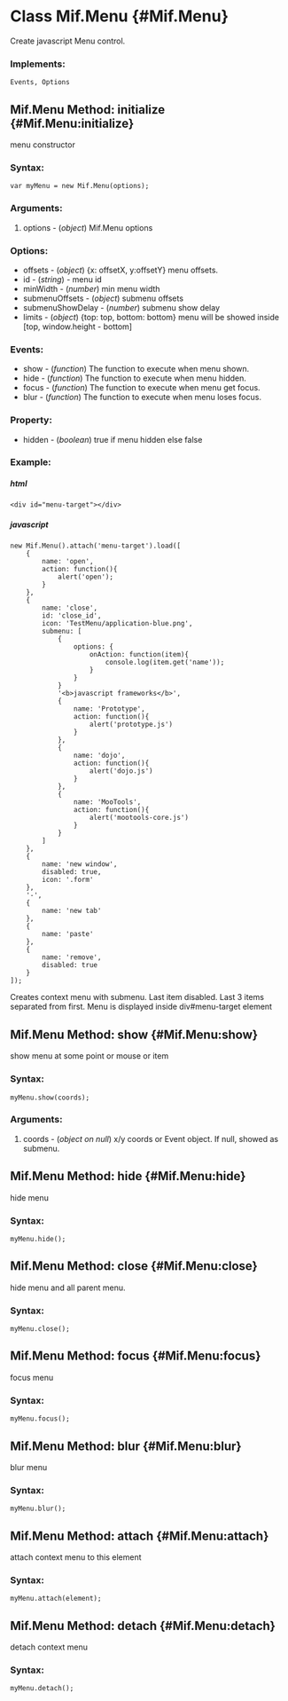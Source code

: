 Class Mif.Menu {#Mif.Menu}
==========================
Create javascript Menu control.

### Implements:
	Events, Options

Mif.Menu Method: initialize {#Mif.Menu:initialize}
----------------------------------------------------
menu constructor
	
### Syntax:

	var myMenu = new Mif.Menu(options);

### Arguments:

1. options  - (*object*) Mif.Menu options

### Options:

* offsets          - (*object*) {x: offsetX, y:offsetY} menu offsets.
* id               - (*string*) - menu id
* minWidth         - (*number*) min menu width
* submenuOffsets   - (*object*) submenu offsets
* submenuShowDelay - (*number*) submenu show delay
* limits           - (*object*) {top: top, bottom: bottom} menu will be showed inside [top, window.height - bottom]


### Events:

* show  - (*function*)  The function to execute when menu shown.
* hide  - (*function*)  The function to execute when menu hidden.
* focus - (*function*) The function to execute when menu get focus.
* blur  - (*function*) The function to execute when menu loses focus.

### Property:
* hidden - (*boolean*) true if menu hidden else false

### Example:

##### html

	<div id="menu-target"></div>

##### javascript

	new Mif.Menu().attach('menu-target').load([
		{
			name: 'open',
			action: function(){
				alert('open');
			}
		},
		{
			name: 'close',
			id: 'close_id',
			icon: 'TestMenu/application-blue.png',
			submenu: [
				{
					options: {
						onAction: function(item){
							console.log(item.get('name'));
						}
					}
				}
				'<b>javascript frameworks</b>',
				{
					name: 'Prototype',
					action: function(){
						alert('prototype.js')
					}
				},
				{
					name: 'dojo',
					action: function(){
						alert('dojo.js')
					}
				},
				{
					name: 'MooTools',
					action: function(){
						alert('mootools-core.js')
					}
				}
			]
		},
		{
			name: 'new window',
			disabled: true,
			icon: '.form'
		},
		'-',
		{
			name: 'new tab'
		},
		{
			name: 'paste'
		},
		{
			name: 'remove',
			disabled: true
		}
	]);
	
Creates context menu with submenu. Last item disabled. Last 3 items separated from first. Menu is displayed inside div#menu-target element


Mif.Menu Method: show {#Mif.Menu:show}
--------------------------------------
show menu at some point or mouse or item
	
### Syntax:

	myMenu.show(coords);

### Arguments:

1. coords  - (*object on null*) x/y coords or Event object. If null, showed as submenu.


Mif.Menu Method: hide {#Mif.Menu:hide}
--------------------------------------
hide menu
	
### Syntax:

	myMenu.hide();

	
Mif.Menu Method: close {#Mif.Menu:close}
--------------------------------------
hide menu and all parent menu.

### Syntax:

	myMenu.close();
	
	
Mif.Menu Method: focus {#Mif.Menu:focus}
--------------------------------------
focus menu

### Syntax:

	myMenu.focus();


Mif.Menu Method: blur {#Mif.Menu:blur}
--------------------------------------
blur menu

### Syntax:

	myMenu.blur();
		

Mif.Menu Method: attach {#Mif.Menu:attach}
----------------------------------------------
attach context menu to this element
	
### Syntax:

	myMenu.attach(element);
	
	
Mif.Menu Method: detach {#Mif.Menu:detach}
----------------------------------------------
detach context menu

### Syntax:

	myMenu.detach();


